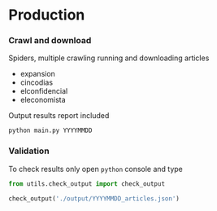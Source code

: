 # Production

### Crawl and download

Spiders, multiple crawling running and downloading articles

* expansion
* cincodias
* elconfidencial
* eleconomista

Output results report included

```shell
python main.py YYYYMMDD
```
### Validation

To check results only open `python` console and type

 ```python
from utils.check_output import check_output

check_output('./output/YYYYMMDD_articles.json')
 ```
